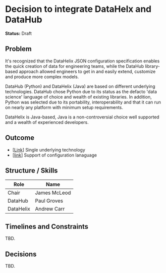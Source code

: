 # Decision to integrate DataHelx and DataHub

__Status:__ Draft

## Problem

It's recognized that the DataHelix JSON configuration specification enables the quick creation of data for engineering teams, while the DataHub library-based approach allowed engineers to get in and easily extend, customize and produce more complex models.

DataHub (Python) and DataHelix (Java) are based on different underlying technologies. DataHub chose Python due to its status as the defacto 'data science' language of choice and wealth of existing libraries. In addition, Python was selected due to its portability, interoperability and that it can run on nearly any platform with minimum setup requirements.

DataHelix is Java-based, Java is a non-controversial choice well supported and a wealth of experienced developers.

## Outcome

* [[Link](./outcomes/single-underlying-technology.md)] Single underlying technology
* [[link](./outcomes/single-underlying-technology.md)] Support of configuration lanaguage

## Structure / Skills

| Role       |Name           |
|------------|---------------|
| Chair      | James McLeod  |
| DataHub    | Paul Groves   |
| DataHelix  | Andrew Carr   |

## Timelines and Constraints

TBD.

## Decisions

TBD.
